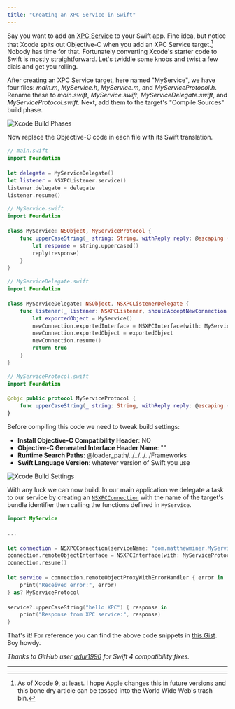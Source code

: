 ```yaml
---
title: "Creating an XPC Service in Swift"
---
```


Say you want to add an [XPC Service](https://developer.apple.com/library/archive/documentation/MacOSX/Conceptual/BPSystemStartup/Chapters/CreatingXPCServices.html#//apple_ref/doc/uid/10000172i-SW6-SW1) to your Swift app. Fine idea, but notice that Xcode spits out Objective-C when you add an XPC Service target.[^1] Nobody has time for that. Fortunately converting Xcode's starter code to Swift is mostly straightforward. Let's twiddle some knobs and twist a few dials and get you rolling.

After creating an XPC Service target, here named "MyService", we have four files: *main.m*, *MyService.h*, *MyService.m*, and *MyServiceProtocol.h*. Rename these to *main.swift*, *MyService.swift*, *MyServiceDelegate.swift*, and *MyServiceProtocol.swift*. Next, add them to the target's "Compile Sources" build phase.

<img alt="Xcode Build Phases" srcset="/images/xpc-build-phases.png 1x, /images/xpc-build-phases@2x.png 2x" src="/images/xpc-build-phases.png">

Now replace the Objective-C code in each file with its Swift translation.

```swift
// main.swift
import Foundation

let delegate = MyServiceDelegate()
let listener = NSXPCListener.service()
listener.delegate = delegate
listener.resume()
```

```swift
// MyService.swift
import Foundation

class MyService: NSObject, MyServiceProtocol {
    func upperCaseString(_ string: String, withReply reply: @escaping (String) -> Void) {
        let response = string.uppercased()
        reply(response)
    }
}
```

```swift
// MyServiceDelegate.swift
import Foundation

class MyServiceDelegate: NSObject, NSXPCListenerDelegate {
    func listener(_ listener: NSXPCListener, shouldAcceptNewConnection newConnection: NSXPCConnection) -> Bool {
        let exportedObject = MyService()
        newConnection.exportedInterface = NSXPCInterface(with: MyServiceProtocol.self)
        newConnection.exportedObject = exportedObject
        newConnection.resume()
        return true
    }
}
```

```swift
// MyServiceProtocol.swift
import Foundation

@objc public protocol MyServiceProtocol {
    func upperCaseString(_ string: String, withReply reply: @escaping (String) -> Void)
}
```

Before compiling this code we need to tweak build settings:

- **Install Objective-C Compatibility Header**: NO
- **Objective-C Generated Interface Header Name**: ""
- **Runtime Search Paths**: @loader_path/../../../../Frameworks
- **Swift Language Version**: whatever version of Swift you use

<img alt="Xcode Build Settings" srcset="/images/xpc-build-settings.png 1x, /images/xpc-build-settings@2x.png 2x" src="/images/xpc-build-settings.png">

With any luck we can now build. In our main application we delegate a task to our service by creating an [`NSXPCConnection`](https://developer.apple.com/documentation/foundation/nsxpcconnection) with the name of the target's bundle identifier then calling the functions defined in `MyService`.

```swift
import MyService

...

let connection = NSXPCConnection(serviceName: "com.matthewminer.MyService")
connection.remoteObjectInterface = NSXPCInterface(with: MyServiceProtocol.self)
connection.resume()

let service = connection.remoteObjectProxyWithErrorHandler { error in
    print("Received error:", error)
} as? MyServiceProtocol

service?.upperCaseString("hello XPC") { response in
    print("Response from XPC service:", response)
}
```

That's it! For reference you can find the above code snippets in [this Gist](https://gist.github.com/mminer/be55bcdf7c4ff004ecafba6a664addc5). Boy howdy.

*Thanks to GitHub user <a href="https://github.com/adur1990">adur1990</a> for Swift 4 compatibility fixes.*

---

[^1]: As of Xcode 9, at least. I hope Apple changes this in future versions and this bone dry article can be tossed into the World Wide Web's trash bin.
